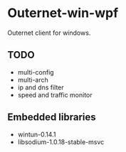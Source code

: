 # Outernet-win-wpf

Outernet client for windows.

## TODO

 - multi-config
 - multi-arch
 - ip and dns filter
 - speed and traffic monitor

## Embedded libraries

 - wintun-0.14.1
 - libsodium-1.0.18-stable-msvc

